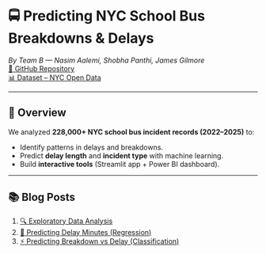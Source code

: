 # 🚍 Predicting NYC School Bus Breakdowns & Delays

*By Team B — Nasim Aalemi, Shobha Panthi, James Gilmore*  
[📂 GitHub Repository](https://github.com/naalemi/Predicting_NYC_School_Bus_Breakdowns_Capstone_Project-Team-B-)  
[📊 Dataset – NYC Open Data](https://data.cityofnewyork.us/Transportation/Bus-Breakdown-and-Delays/ez4e-fazm/about_data)  

---

## 📌 Overview
We analyzed **228,000+ NYC school bus incident records (2022–2025)** to:
- Identify patterns in delays and breakdowns.
- Predict **delay length** and **incident type** with machine learning.
- Build **interactive tools** (Streamlit app + Power BI dashboard).

---

## 📚 Blog Posts
1. [🔍 Exploratory Data Analysis](eda.md)  
2. [📏 Predicting Delay Minutes (Regression)](regression.md)  
3. [⚡ Predicting Breakdown vs Delay (Classification)](classification.md)  

